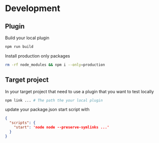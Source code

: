 # Development

## Plugin
 
Build your local plugin

````bash
npm run build
````

Install production only packages

```bash
rm -rf node_modules && npm i --only=production
``` 

## Target project

In your target project that need to use a plugin that you want to test locally

```bash
npm link ... # The path the your local plugin
```

update your package.json start script with 

```json
{
  "scripts": {
    "start": 'node node --preserve-symlinks ...'
  }
}
```